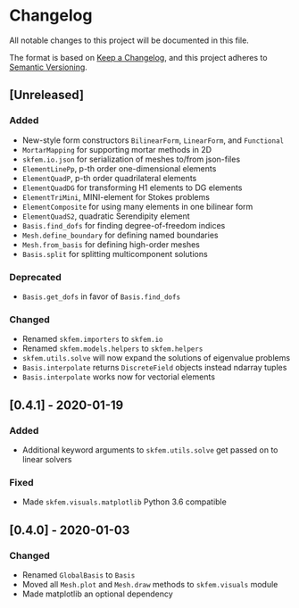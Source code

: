 # Changelog
All notable changes to this project will be documented in this file.

The format is based on [Keep a Changelog](https://keepachangelog.com/en/1.0.0/),
and this project adheres to [Semantic Versioning](https://semver.org/spec/v2.0.0.html).

## [Unreleased]

### Added
- New-style form constructors `BilinearForm`, `LinearForm`, and `Functional`
- `MortarMapping` for supporting mortar methods in 2D
- `skfem.io.json` for serialization of meshes to/from json-files
- `ElementLinePp`, p-th order one-dimensional elements
- `ElementQuadP`, p-th order quadrilateral elements
- `ElementQuadDG` for transforming H1 elements to DG elements
- `ElementTriMini`, MINI-element for Stokes problems
- `ElementComposite` for using many elements in one bilinear form
- `ElementQuadS2`, quadratic Serendipity element
- `Basis.find_dofs` for finding degree-of-freedom indices
- `Mesh.define_boundary` for defining named boundaries
- `Mesh.from_basis` for defining high-order meshes
- `Basis.split` for splitting multicomponent solutions

### Deprecated
- `Basis.get_dofs` in favor of `Basis.find_dofs`

### Changed
- Renamed `skfem.importers` to `skfem.io`
- Renamed `skfem.models.helpers` to `skfem.helpers`
- `skfem.utils.solve` will now expand the solutions of eigenvalue problems
- `Basis.interpolate` returns `DiscreteField` objects instead ndarray tuples
- `Basis.interpolate` works now for vectorial elements

## [0.4.1] - 2020-01-19

### Added
- Additional keyword arguments to `skfem.utils.solve` get passed on to linear solvers

### Fixed
- Made `skfem.visuals.matplotlib` Python 3.6 compatible

## [0.4.0] - 2020-01-03

### Changed
- Renamed `GlobalBasis` to `Basis`
- Moved all `Mesh.plot` and `Mesh.draw` methods to `skfem.visuals` module
- Made matplotlib an optional dependency
